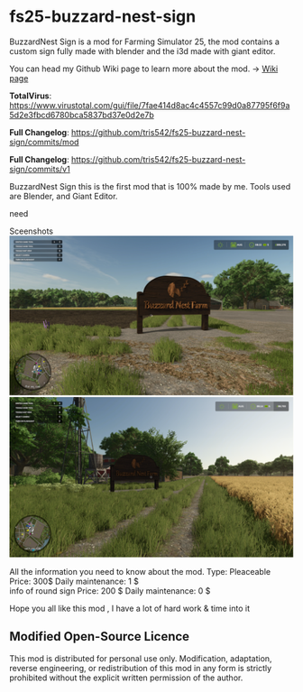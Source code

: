# fs25-buzzard-nest-sign
BuzzardNest Sign is a mod for Farming Simulator 25, the mod contains a custom sign fully made with blender and the i3d made with giant editor.

You can head my Github Wiki page to learn more about the mod. -> [Wiki page](https://github.com/CaptainSp33dy/fs25-buzzard-nest-sign/wiki)


**TotalVirus**: https://www.virustotal.com/gui/file/7fae414d8ac4c4557c99d0a87795f6f9a5d2e3fbcd6780bca5837bd37e0d2e7b

**Full Changelog**: https://github.com/tris542/fs25-buzzard-nest-sign/commits/mod

**Full Changelog**: https://github.com/tris542/fs25-buzzard-nest-sign/commits/v1

BuzzardNest Sign this is the first mod that is 100% made by me. Tools used are Blender, and Giant Editor.

need 


Sceenshots
![Screenshot 1](https://github.com/CaptainSp33dy/fs25-buzzard-nest-sign/blob/a8da5881da903bffefba1693f5b8afd4c6e7fce4/images/Screenshot%202025-01-18%20185131.png)
![Screenshot 2](https://github.com/CaptainSp33dy/fs25-buzzard-nest-sign/blob/a8da5881da903bffefba1693f5b8afd4c6e7fce4/images/Screenshot%202025-01-18%20185843.png)

All the information you need to know about the mod. 
Type: Pleaceable
Price: 300$ 
Daily maintenance: 1 $  
info of round sign Price: 200 $ 
Daily maintenance: 0 $  


Hope you all like this mod , I have a lot of hard work &amp; time into it


## Modified Open-Source Licence

This mod is distributed for personal use only. Modification, adaptation, reverse engineering, or redistribution of this mod in any form is strictly prohibited without the explicit written permission of the author.
